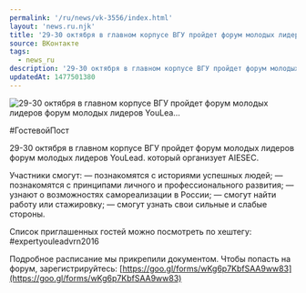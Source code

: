 ```yaml
---
permalink: '/ru/news/vk-3556/index.html'
layout: 'news.ru.njk'
title: '29-30 октября в главном корпусе ВГУ пройдет форум молодых лидеров форум молодых лидеров YouLea'
source: ВКонтакте
tags:
  - news_ru
description: '29-30 октября в главном корпусе ВГУ пройдет форум молодых лидеров форум молодых лидеров YouLea…'
updatedAt: 1477501380
---
```

![29-30 октября в главном корпусе ВГУ пройдет форум молодых лидеров форум молодых лидеров YouLea…](https://sun9-30.userapi.com/impf/c636829/v636829484/35738/OLR5ZFY75cY.jpg?size=1280x853&quality=96&proxy=1&sign=12aeea2c5177454f7332b8126723a1cc&c_uniq_tag=koz3vX1QnEt4v1mxeqQ9VrF4PXWB_q7UbUhe01f27JU&type=album)

#ГостевойПост

29-30 октября в главном корпусе ВГУ пройдет форум молодых лидеров форум молодых лидеров YouLead. который организует AIESEC.

Участники смогут:
— познакомятся с историями успешных людей;
— познакомятся с принципами личного и профессионального развития;
— узнают о возможностях самореализации в России;
— смогут найти работу или стажировку;
— смогут узнать свои сильные и слабые стороны.

Список приглашенных гостей можно посмотреть по хештегу: #expertyouleadvrn2016

Подробное расписание мы прикрепили документом. Чтобы попасть на форум, зарегистрируйтесь: [https://goo.gl/forms/wKg6p7KbfSAA9ww83](https://goo.gl/forms/wKg6p7KbfSAA9ww83)
